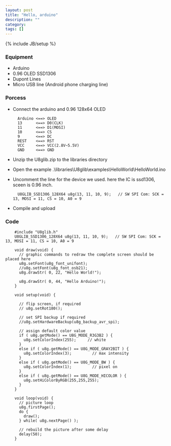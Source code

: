 ```yaml
---
layout: post
title: "Hello, arduino"
description: ""
category: 
tags: []
---
```

{% include JB/setup %}

### Equipment
* Arduino
* 0.96 OLED SSD1306
* Dupont Lines
* Micro USB line (Android phone charging line)

### Porcess

* Connect the arduino and 0.96 128x64 OLED

		Arduino <==> OLED
		13      <==> D0(CLK)
		11      <==> D1(MOSI)
		10      <==> CS
		9       <==> DC
		REST    <==> RST
		VCC     <==> VCC(2.8V~5.5V)
        GND     <==> GND

* Unzip the U8glib.zip to the libraries directory

* Open the example .\libraries\U8glib\examples\HelloWorld\HelloWorld.ino

* Uncomment the line for the device we used. here the IC is ssd1306, sceen is 0.96 inch.

		U8GLIB_SSD1306_128X64 u8g(13, 11, 10, 9);	// SW SPI Com: SCK = 13, MOSI = 11, CS = 10, A0 = 9
 
* Compile and upload

### Code

		#include "U8glib.h"
		U8GLIB_SSD1306_128X64 u8g(13, 11, 10, 9);	// SW SPI Com: SCK = 13, MOSI = 11, CS = 10, A0 = 9

		void draw(void) {
		  // graphic commands to redraw the complete screen should be placed here  
		  u8g.setFont(u8g_font_unifont);
		  //u8g.setFont(u8g_font_osb21);
		  u8g.drawStr( 0, 22, "Hello World!");
		
		  u8g.drawStr( 0, 44, "Hello Arduino!");
		}
		
		void setup(void) {
		  
		  // flip screen, if required
		  // u8g.setRot180();
		  
		  // set SPI backup if required
		  //u8g.setHardwareBackup(u8g_backup_avr_spi);
		
		  // assign default color value
		  if ( u8g.getMode() == U8G_MODE_R3G3B2 ) {
		    u8g.setColorIndex(255);     // white
		  }
		  else if ( u8g.getMode() == U8G_MODE_GRAY2BIT ) {
		    u8g.setColorIndex(3);         // max intensity
		  }
		  else if ( u8g.getMode() == U8G_MODE_BW ) {
		    u8g.setColorIndex(1);         // pixel on
		  }
		  else if ( u8g.getMode() == U8G_MODE_HICOLOR ) {
		    u8g.setHiColorByRGB(255,255,255);
		  }
		}
		
		void loop(void) {
		  // picture loop
		  u8g.firstPage();  
		  do {
		    draw();
		  } while( u8g.nextPage() );
		  
		  // rebuild the picture after some delay
		  delay(50);
		}